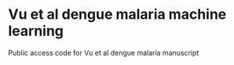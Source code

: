 # Vu et al dengue malaria machine learning
 Public access code for Vu et al dengue malaria manuscript
